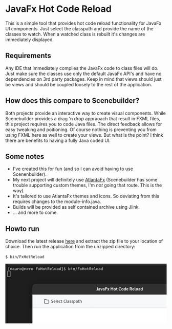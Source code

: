 # JavaFx Hot Code Reload
This is a simple tool that provides hot code reload functionality for JavaFx UI components. Just select the classpath and provide the name of the classes to watch. When a watched class is rebuilt it's changes are immediately displayed.    

## Requirements
Any IDE that immediately compiles the JavaFx code to class files will do. Just make sure the classes use only the default JavaFx API's and have no dependencies on 3rd party packages. Keep in mind that views should just be views and 
should be coupled loosely to the rest of the application.  

## How does this compare to Scenebuilder?
Both projects provide an interactive way to create visual components. While Scenebuilder provides a drag 'n drop appraoach that result in FXML files, this project requires you to code Java files. The direct feedback allows for easy 
tweaking and poitioning. Of course nothing is preventing you from using FXML here as well to create your views. But what is the point? I think there are benefits to having a fully Java coded UI.

## Some notes
- I've created this for fun (and so I can avoid having to use Scenenbuilder).
- My next project will definitely use [AtlantaFx](https://github.com/mkpaz/atlantafx) (Scenebuilder has some trouble supporting custom themes, I'm _not_ going that route. This is the way).
- It's tailored to use AtlantaFx themes and icons. So deviating from this requires changes to the module-info.java.
- Builds will be provided as self contained archive using Jlink.
- ... and more to come.

## Howto run
Download the latest release [here](https://github.com/mfdewit/javafx-hot-reload/releases) and extract the zip file to your location of choice. 
Then run the application from the unzipped directory:

`$ bin/FxHotReload`

![run it](run-it.png)
